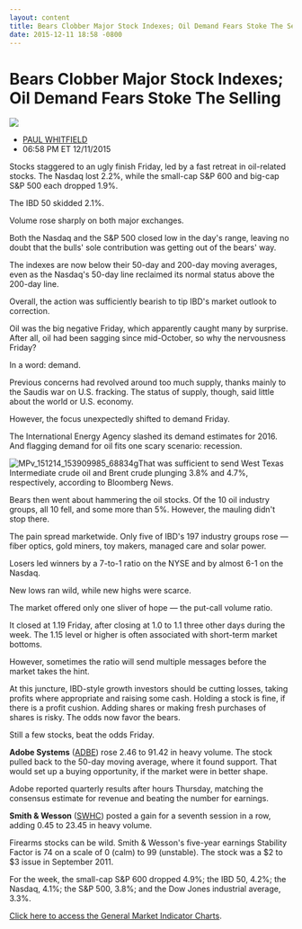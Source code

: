 ```yaml
---
layout: content
title: Bears Clobber Major Stock Indexes; Oil Demand Fears Stoke The Selling
date: 2015-12-11 18:58 -0800
---
```



Bears Clobber Major Stock Indexes; Oil Demand Fears Stoke The Selling
======================================================================


![](https://www.investors.com/wp-content/themes/ibd/dist/images/ibd-placeholder.png)

* [PAUL WHITFIELD](https://www.investors.com/author/whitfieldp/ "Posts by PAUL WHITFIELD")
* 06:58 PM ET 12/11/2015




Stocks staggered to an ugly finish Friday, led by a fast retreat in oil-related stocks. The Nasdaq lost 2.2%, while the small-cap S&P 600 and big-cap S&P 500 each dropped 1.9%.


The IBD 50 skidded 2.1%.


Volume rose sharply on both major exchanges.


Both the Nasdaq and the S&P 500 closed low in the day's range, leaving no doubt that the bulls' sole contribution was getting out of the bears' way.


The indexes are now below their 50-day and 200-day moving averages, even as the Nasdaq's 50-day line reclaimed its normal status above the 200-day line.


Overall, the action was sufficiently bearish to tip IBD's market outlook to correction.


Oil was the big negative Friday, which apparently caught many by surprise. After all, oil had been sagging since mid-October, so why the nervousness Friday?


In a word: demand.


Previous concerns had revolved around too much supply, thanks mainly to the Saudis war on U.S. fracking. The status of supply, though, said little about the world or U.S. economy.


However, the focus unexpectedly shifted to demand Friday.


The International Energy Agency slashed its demand estimates for 2016. And flagging demand for oil fits one scary scenario: recession.


![MPv_151214_153909985_68834g](https://www.investors.com/wp-content/uploads/2015/12/MPv_151214_153909985_68834g.gif)That was sufficient to send West Texas Intermediate crude oil and Brent crude plunging 3.8% and 4.7%, respectively, according to Bloomberg News.


Bears then went about hammering the oil stocks. Of the 10 oil industry groups, all 10 fell, and some more than 5%. However, the mauling didn't stop there.


The pain spread marketwide. Only five of IBD's 197 industry groups rose — fiber optics, gold miners, toy makers, managed care and solar power.


Losers led winners by a 7-to-1 ratio on the NYSE and by almost 6-1 on the Nasdaq.


New lows ran wild, while new highs were scarce.


The market offered only one sliver of hope — the put-call volume ratio.


It closed at 1.19 Friday, after closing at 1.0 to 1.1 three other days during the week. The 1.15 level or higher is often associated with short-term market bottoms.


However, sometimes the ratio will send multiple messages before the market takes the hint.


At this juncture, IBD-style growth investors should be cutting losses, taking profits where appropriate and raising some cash. Holding a stock is fine, if there is a profit cushion. Adding shares or making fresh purchases of shares is risky. The odds now favor the bears.


Still a few stocks, beat the odds Friday.


**Adobe Systems** ([ADBE](https://research.investors.com/quote.aspx?symbol=ADBE)) rose 2.46 to 91.42 in heavy volume. The stock pulled back to the 50-day moving average, where it found support. That would set up a buying opportunity, if the market were in better shape.


Adobe reported quarterly results after hours Thursday, matching the consensus estimate for revenue and beating the number for earnings.


**Smith & Wesson** ([SWHC](https://research.investors.com/quote.aspx?symbol=SWHC)) posted a gain for a seventh session in a row, adding 0.45 to 23.45 in heavy volume.


Firearms stocks can be wild. Smith & Wesson's five-year earnings Stability Factor is 74 on a scale of 0 (calm) to 99 (unstable). The stock was a $2 to $3 issue in September 2011.


For the week, the small-cap S&P 600 dropped 4.9%; the IBD 50, 4.2%; the Nasdaq, 4.1%; the S&P 500, 3.8%; and the Dow Jones industrial average, 3.3%.


[Click here to access the General Market Indicator Charts](https://www.investors.com/pdf/GMI_121415.pdf).




